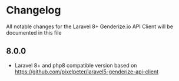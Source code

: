 # Changelog

All notable changes for the Laravel 8+ Genderize.io API Client will be documented in this file

## 8.0.0
- Laravel 8+ and php8 compatible version based on https://github.com/pixelpeter/laravel5-genderize-api-client
